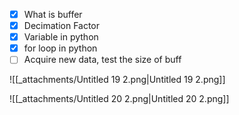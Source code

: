 - [x] What is buffer
- [x] Decimation Factor
- [x] Variable in python
- [x] for loop in python
- [ ] Acquire new data, test the size of buff

![[_attachments/Untitled 19 2.png|Untitled 19 2.png]]

![[_attachments/Untitled 20 2.png|Untitled 20 2.png]]